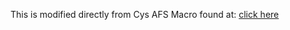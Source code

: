 This is modified directly from Cys AFS Macro found at: [click here]([www.google.com](https://discord.com/channels/1338965034616881263/1396286521023397960))
